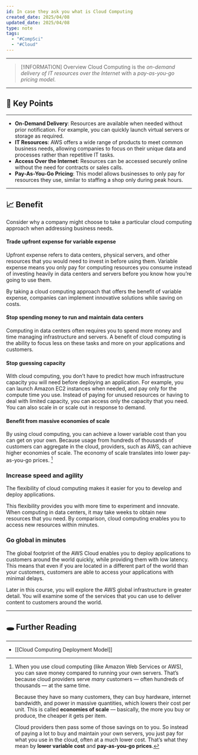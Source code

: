 ```yaml
---
id: In case they ask you what is Cloud Computing
created_date: 2025/04/08
updated_date: 2025/04/08
type: note
tags:
  - "#CompSci"
  - "#Cloud"
---
```

---
> [!INFORMATION] Overview
> Cloud Computing is the *on-demand delivery of IT resources over the Internet* with a *pay-as-you-go pricing model*.

---
## 📌 Key Points
---

- **On-Demand Delivery**: Resources are available when needed without prior notification. For example, you can quickly launch virtual servers or storage as required.
- **IT Resources**: AWS offers a wide range of products to meet common business needs, allowing companies to focus on their unique data and processes rather than repetitive IT tasks.
- **Access Over the Internet**: Resources can be accessed securely online without the need for contracts or sales calls.
- **Pay-As-You-Go Pricing**: This model allows businesses to only pay for resources they use, similar to staffing a shop only during peak hours.

---
## 📈 Benefit

Consider why a company might choose to take a particular cloud computing approach when addressing business needs.

#### **Trade upfront expense for variable expense**
Upfront expense refers to data centers, physical servers, and other resources that you would need to invest in before using them. Variable expense means you only pay for computing resources you consume instead of investing heavily in data centers and servers before you know how you’re going to use them.

By taking a cloud computing approach that offers the benefit of variable expense, companies can implement innovative solutions while saving on costs.

#### **Stop spending money to run and maintain data centers**
Computing in data centers often requires you to spend more money and time managing infrastructure and servers. A benefit of cloud computing is the ability to focus less on these tasks and more on your applications and customers.

#### **Stop guessing capacity**
With cloud computing, you don’t have to predict how much infrastructure capacity you will need before deploying an application. For example, you can launch Amazon EC2 instances when needed, and pay only for the compute time you use. Instead of paying for unused resources or having to deal with limited capacity, you can access only the capacity that you need. You can also scale in or scale out in response to demand.

#### **Benefit from massive economies of scale**
By using cloud computing, you can achieve a lower variable cost than you can get on your own. Because usage from hundreds of thousands of customers can aggregate in the cloud, providers, such as AWS, can achieve higher economies of scale. The economy of scale translates into lower pay-as-you-go prices. [^1]

### **Increase speed and agility**
The flexibility of cloud computing makes it easier for you to develop and deploy applications.

This flexibility provides you with more time to experiment and innovate. When computing in data centers, it may take weeks to obtain new resources that you need. By comparison, cloud computing enables you to access new resources within minutes.

### **Go global in minutes**
The global footprint of the AWS Cloud enables you to deploy applications to customers around the world quickly, while providing them with low latency. This means that even if you are located in a different part of the world than your customers, customers are able to access your applications with minimal delays. 

Later in this course, you will explore the AWS global infrastructure in greater detail. You will examine some of the services that you can use to deliver content to customers around the world.

---
## 🕳️ Further Reading
---
- [[Cloud Computing Deployment Model]]


[^1]: When you use cloud computing (like Amazon Web Services or AWS), you can save money compared to running your own servers. That’s because cloud providers serve _many_ customers — often hundreds of thousands — at the same time.
	
	Because they have so many customers, they can buy hardware, internet bandwidth, and power in massive quantities, which lowers their cost per unit. This is called **economies of scale** — basically, the more you buy or produce, the cheaper it gets per item.
	
	Cloud providers then pass some of those savings on to you. So instead of paying a lot to buy and maintain your own servers, you just pay for what you use in the cloud, often at a much lower cost. That’s what they mean by **lower variable cost** and **pay-as-you-go prices**.
	
